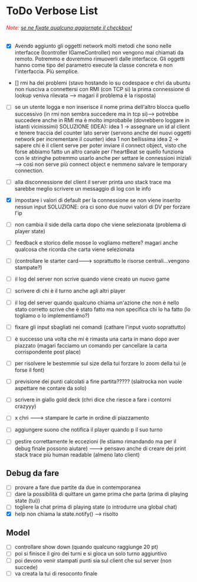 # ToDo Verbose List

###### <span style="color: red;">Note:</span> <u>se ne fixate qualcuno aggiornate il checkbox!</u>

- [x] Avendo aggiunto gli oggetti network molti metodi che sono nelle interfacce (Icontroller IGameController) non vengono mai chiamati da remoto. Potremmo e dovremmo rimuoverli dalle interfacce. Gli oggetti hanno come tipo del parametro execute la classe concreta e non l'interfaccia. Più semplice.

- [] rmi ha dei problemi (stavo hostando io su codespace e chri da ubuntu non riusciva a connettersi con RMI (con TCP si) la prima connessione di lookup veniva rilevata --> magari il problema è la risposta)

- [ ] se un utente logga e non inserisce il nome prima dell'altro blocca quello successivo (in rmi non sembra succedere ma in tcp si)--> potrebbe succedere anche in RMI ma è molto improbabile (dovrebbero loggare in istanti vicinissimi)
      SOLUZIONE (IDEA):
      idea 1 -> assegnare un id al client e tenere traccia del counter lato server (servono anche dei nuovi oggetti network per incrementare il counter)
      idea 1 non bellissima
      idea 2 -> sapere chi è il client serve per poter inviare il connect object, visto che forse abbiamo fatto un altro canale per l'heartBeat se quello funziona con le stringhe potremmo usarlo anche per settare le connessioni iniziali --> così non serve più connect object e nemmeno salvare le temporary connection.
- [ ] alla disconnessione del client il server printa uno stack trace ma sarebbe meglio scrivere un messaggio di log con le info
- [x] impostare i valori di default per la connessione se non viene inserito nessun input
      SOLUZIONE: ora ci sono due nuovi valori di DV per forzare l'ip

- [ ] non cambia il side della carta dopo che viene selezionata (problema di player state)
- [ ] feedback e storico delle mosse lo vogliamo mettere? magari anche qualcosa che ricorda che carta viene selezionata
- [ ] (controllare le starter card---> soprattutto le risorse centrali...vengono stampate?)
- [ ] il log del server non scrive quando viene creato un nuovo game
- [ ] scrivere di chi è il turno anche agli altri player
- [ ] il log del server quando qualcuno chiama un'azione che non è nello stato corretto scrive che è stato fatto ma non specifica chi lo ha fatto (lo togliamo o lo implementiamo?)
- [ ] fixare gli input sbagliati nei comandi (cathare l'input vuoto soprattutto)
- [ ] è successo una volta che mi è rimasta una carta in mano dopo aver piazzato (magari facciamo un comando per cancellare la carta corrispondente post place)
- [ ] per risolvere le bestemmie sul size della tui forzare lo zoom della tui (e forse il font)
- [ ] previsione dei punti calcolati a fine partita????? (slaitrocka non vuole aspettare ne contare da solo)
- [ ] scrivere in giallo gold deck (chri dice che riesce a fare i contorni crazyyy)
- [ ] x chri ---> stampare le carte in ordine di piazzamento
- [ ] aggiungere suono che notifica il player quando p il suo turno

- [ ] gestire correttamente le eccezioni (le stiamo rimandando ma per il debug finale possono aiutare) ---> pensavo anche di creare dei print stack trace più human readable (almeno lato client)

## Debug da fare

- [ ] provare a fare due partite da due in contemporanea
- [ ] dare la possibilità di quittare un game prima che parta (prima di playing state (tui))
- [ ] togliere la chat prima di playing state (o introdurre una global chat)
- [x] help non chiama la state.notify() --> risolto

## Model

- [ ] controllare show down (quando qualcuno raggiunge 20 pt)
- [ ] poi si finisce il giro dei turni e si gioca un solo turno aggiuntivo
- [ ] poi devono venir stampati punti sia sul client che sul server (non succede)
- [ ] va creata la tui di resoconto finale
